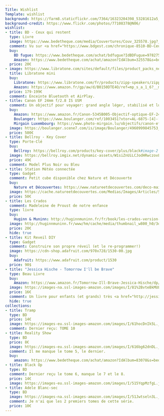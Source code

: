 ```yaml
---
Title: Wishlist
Template: wishlist
background: https://farm8.staticflickr.com/7364/16323204398_53281612a5_k.jpg
background-credit: https://www.flickr.com/photos/77108378@N06/
wishlist:
- title: BD - Ceux qui restent
  type: Livre
  image: https://www.bedetheque.com/media/Couvertures/Couv_325578.jpg?_ga=2.261378829.1898479248.1524202831-1635882462.1524202831
  comment: Vu sur <a href="https://www.bdgest.com/chronique-8510-BD-Ceux-qui-restent-Ceux-qui-restent.html">BDGest</a>
  buy:
    BD fugue: https://www.bedetheque.com/achat/bdfugue?IdBDFugue=9782756052625&s=bdgest&r=chronique&_ga=2.198645679.1898479248.1524202831-1635882462.1524202831
    Amazon: https://www.bedetheque.com/achat/amazon?IdAlbum=325578&s=bdgest&r=chronique&_ga=2.198645679.1898479248.1524202831-1635882462.1524202831
  price: 20€
- image: https://www.libratone.com/sites/default/files/product_packs_new_1440x1440_zipp_8/zipp-mini-victory-red-1.png
  title: Libratone mini
  buy:
    Libratone: https://www.libratone.com/fr/products/zipp-speakers/zipp-mini
    Amazon: https://www.amazon.fr/gp/aw/d/B0150DTE4O/ref=mp_s_a_1_6?__mk_fr_FR=ÅMÅZÕÑ&qid=1524406590&sr=8-6&pi=AC_SX236_SY340_QL65&keywords=zipp&dpPl=1&dpID=41RopMsJ46L&ref=plSrch
  price: 179-199€
  comment: Enceinte Bluetooth et AirPlay. 
- title: Canon EF 24mm f/2.8 IS USM
  comment: Un objectif pour voyager: grand angle léger, stabilisé et lumineux
  buy:
    Amazon: https://www.amazon.fr/Canon-5345B005-Objectif-optique-EF-24/dp/B0077NPEEA/ref=sr_1_2?ie=UTF8&qid=1524055640&sr=8-2&keywords=ef%2B24mm%2B2%2C8&th=1
    Boulanger: https://www.boulanger.com/ref/1003451?xtor=AL-6875-[4]-[1395041582]-[deeplink]
    Mirgain Luxembourg: https://www.photo-mirgain.lu/objectifs/canon-ef-24mm-f-2-8-is-usm
  image: https://boulanger.scene7.com/is/image/Boulanger/4960999845753_h_f_l_0?qlt=85,0&resMode=sharp2&op_usm=1.75,0.3,2,0&id=Xdjpj2&fmt=jpg&fit=constrain,1&wid=383&hei=350&qlt=85,0&resMode=sharp2&op_usm=1.75,0.3,2,0
  price: 500€
- title: Bellroy - Key Cover
  type: Porte-Clé
  buy:
    Bellroy: https://bellroy.com/products/key-cover/plus/black#image-2
  image: https://bellroy.imgix.net/dynamic-assets/W1siZnUiLCJodHRwczovL3MzLmFtYXpvbmF3cy5jb20vcHJvZHVjdC5pbWFnZXMuYmVsbHJveS5jb20vcHJvZHVjdF9pbWFnZXMvaW1hZ2VzLzAwMC8wMDEvMTg3L29yaWdpbmFsLzk1MmY2ZDkyOGMzODg4M2UwNmE4NTk2MTgxOGZhNmNjOGY4YzQ0OWY0YzRiM2QzZDc3NjhlNThiMDIxMzEyN2YuanBnIl1d/1bfe2d669f651bf8/952f6d928c38883e06a85961818fa6cc8f8c449f4c4b3d3d7768e58b0213127f.jpg?ixlib=rails-2.1.4&w=750&h=500&widths=%5B320%2C%20640%5D&auto=format&class=lazyload&fit=max&auto=format&dpr=1&crop=clamp&fit=crop&w=750&h=500
  price: 49€
  comment: Model Plus Noir ou Bleu
- title: Station Météo connectée
  type: Gadget
  comment: Petit cube disponible chez Nature et Découverte
  buy:
    Nature et Découvertes: https://www.natureetdecouvertes.com/deco-maison/meteo-appareils-mesure/station-meteo/station-meteo-connectee-hector-53144720
  image: https://cache.natureetdecouvertes.com/Medias/Images/Articles/53144720/53144720-2-53144720-7.jpg?frz-v=125&width=650&height=650
  price: 50€    
- title: Les Crados
  comment: Madeleine de Proust de notre enfance
  type: livre
  buy:
    Huginn & Muninn: http://huginnmuninn.fr/fr/book/les-crados-version-collector-avec-cartes?
  image: http://huginnmuninn.fr/www/hm/cache/media/thumbnail_w800_h0/3d-les-crados-hd-2017.png
  price: 20€
  hide: true
- title: Kit Reveil DIY
  type: Gadget
  comment: Construire son propre réveil (et le re-programmer!)
  image: https://cdn-shop.adafruit.com/970x728/1530-00.jpg
  buy:
    Adafruit: https://www.adafruit.com/product/1530
  price: 90$
- title: "Jessica Hische - Tomorrow I'll be Brave"
  type: Beau Livre
  buy:
    Amazon: https://www.amazon.fr/Tomorrow-Ill-Brave-Jessica-Hische/dp/1524787019/ref=sr_1_1?ie=UTF8&qid=1524034531&sr=8-1&keywords=Tomorrow+I%27ll+Be+Brave
  image: https://images-na.ssl-images-amazon.com/images/I/81%2BvteBkMUL.jpg
  price: 16€
  comment: Un livre pour enfants (et grands) très <a href="http://jessicahische.is/writing#brave">joliment illustré par Jessica Hische</a> - Pour Noël 2018
  hide: true
collections:
- title: Tramp
  type: BD
  price: 14€
  image: https://images-eu.ssl-images-amazon.com/images/I/61hocDnIk5L._SY346_.jpg
  comment: Dernier reçu: TOME 10
- title: Reality Show
  type: BD
  price: 8€
  image: https://images-eu.ssl-images-amazon.com/images/I/616bg62dnDL._SX260_.jpg
  comment: Il me manque le tome 5, le dernier.
  buy:
    amazon: https://www.bedetheque.com/achat/amazon?IdAlbum=83078&s=bedetheque&r=serie
- title: Black Op
  type: BD
  comment: Dernier reçu le tome 6, manque le 7 et le 8.
  price: 14€
  image: https://images-eu.ssl-images-amazon.com/images/I/515YqpMzfgL.jpg
- title: Adele Blanc-sec
  type: BD
  image: https://images-na.ssl-images-amazon.com/images/I/51Jwtseln3L._SX371_BO1,204,203,200_.jpg
  comment: Je n'ai que les 2 premiers tomes de cette série.
  price: 10€
---
```

